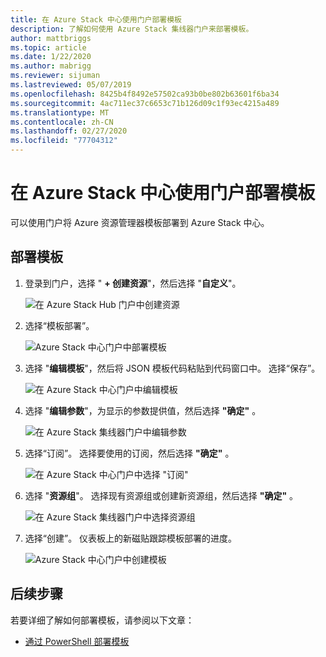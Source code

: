 ```yaml
---
title: 在 Azure Stack 中心使用门户部署模板
description: 了解如何使用 Azure Stack 集线器门户来部署模板。
author: mattbriggs
ms.topic: article
ms.date: 1/22/2020
ms.author: mabrigg
ms.reviewer: sijuman
ms.lastreviewed: 05/07/2019
ms.openlocfilehash: 8425b4f8492e57502ca93b0be802b63601f6ba34
ms.sourcegitcommit: 4ac711ec37c6653c71b126d09c1f93ec4215a489
ms.translationtype: MT
ms.contentlocale: zh-CN
ms.lasthandoff: 02/27/2020
ms.locfileid: "77704312"
---
```

# <a name="deploy-a-template-using-the-portal-in-azure-stack-hub"></a>在 Azure Stack 中心使用门户部署模板

可以使用门户将 Azure 资源管理器模板部署到 Azure Stack 中心。

## <a name="to-deploy-a-template"></a>部署模板

1. 登录到门户，选择 " **+ 创建资源**"，然后选择 "**自定义**"。

   ![在 Azure Stack Hub 门户中创建资源](media/azure-stack-deploy-template-portal/template-deploy1.png)

1. 选择“模板部署”。

   ![Azure Stack 中心门户中部署模板](media/azure-stack-deploy-template-portal/template-deploy2.png)

1. 选择 "**编辑模板**"，然后将 JSON 模板代码粘贴到代码窗口中。 选择“保存”。

   ![在 Azure Stack 中心门户中编辑模板](media/azure-stack-deploy-template-portal/template-deploy3.png)

1. 选择 "**编辑参数**"，为显示的参数提供值，然后选择 **"确定"** 。

   ![在 Azure Stack 集线器门户中编辑参数](media/azure-stack-deploy-template-portal/template-deploy4.png)

1. 选择“订阅”。 选择要使用的订阅，然后选择 **"确定"** 。

   ![在 Azure Stack 中心门户中选择 "订阅"](media/azure-stack-deploy-template-portal/template-deploy5.png)

1. 选择 "**资源组**"。 选择现有资源组或创建新资源组，然后选择 **"确定"** 。

   ![在 Azure Stack 集线器门户中选择资源组](media/azure-stack-deploy-template-portal/template-deploy6.png)

1. 选择“创建”。 仪表板上的新磁贴跟踪模板部署的进度。

   ![Azure Stack 中心门户中创建模板](media/azure-stack-deploy-template-portal/template-deploy7.png)

## <a name="next-steps"></a>后续步骤

若要详细了解如何部署模板，请参阅以下文章：

- [通过 PowerShell 部署模板](azure-stack-deploy-template-powershell.md)
